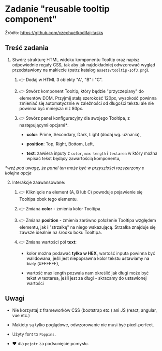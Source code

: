 # Zadanie "reusable tooltip component"

Źródło: https://github.com/czechue/kodifaj-tasks

## Treść zadania

1. Stwórz strukturę HTML widoku komponentu Tooltip oraz napisz odpowiednie reguły CSS, tak aby jak najdokładniej odwzorować wygląd przedstawiony na makiecie (patrz katalog `assets/tooltip-1of3.png`).

    1. :point_right: Dodaj w HTML 3 obiekty "A", "B" i "C".

    2. :point_right: Stwórz komponent Tooltip, który będzie "przyczepiany" do elementów DOM. Przyjmij stałą szerokość 120px, wysokość powinna zmieniać się automatycznie w zależności od długości tekstu ale nie powinna być mniejsza niż 80px.

    3. :point_right: Stwórz panel konfiguracyjny dla swojego Tooltipa, z następującymi opcjami*:

        - **color**: Prime, Secondary, Dark, Light (dodaj wg. uznania),

        - **position**: Top, Right, Bottom, Left,

        - **text**: zawiera inputy z `color`, `max length` i `textarea` w który można wpisać tekst będący zawartością komponentu,

_*weź pod uwagę, że panel ten może być w przyszłości rozszerzony o kolejne opcje_

2. Interakcje zaawansowane:

    1. :point_right: Kliknięcie na element (A, B lub C) powoduje pojawienie się Tooltipa obok tego elementu.

    2. :point_right: Zmiana **color** - zmienia kolor Tooltipa.

    3. :point_right: Zmiana **position** - zmienia zarówno położenie Tooltipa względem elementu, jak i "strzałkę" na niego wskazującą. Strzałka znajduje się zawsze idealnie na środku boku Tooltipa.

    4. :point_right: Zmiana wartości pól **text**:

        - kolor można podawać **tylko w HEX**, wartość inputa powinna być walidowana, jeśli jest niepoprawna kolor tekstu ustawiamy na biały (#FFFFFF),

        - wartość max length pozwala nam określić jak długi może być tekst w textarea, jeśli jest za długi - skracamy do ustawionej wartości

## Uwagi
    
*   Nie korzystaj z frameworków CSS (bootstrap etc.) ani JS (react, angular, vue etc.)

*   Makiety są tylko poglądowe, odwzorowanie nie musi być pixel-perfect.

*   Użyty font to `Poppins`.

*  :heart: dla `pejotr` za podsunięcie pomysłu.